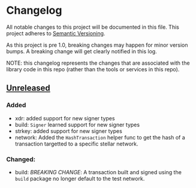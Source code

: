 # Changelog

All notable changes to this project will be documented in this
file.  This project adheres to [Semantic Versioning](http://semver.org/).

As this project is pre 1.0, breaking changes may happen for minor version
bumps.  A breaking change will get clearly notified in this log.

NOTE:  this changelog represents the changes that are associated with the library code in this repo (rather than the tools or services in this repo).  

## [Unreleased]

### Added

- xdr: added support for new signer types
- build: `Signer` learned support for new signer types
- strkey: added support for new signer types
- network:  Added the `HashTransaction` helper func to get the hash of a transaction targetted to a specific stellar network.

### Changed:

- build: _BREAKING CHANGE_:  A transaction built and signed using the `build` package no longer default to the test network.

[Unreleased]: https://github.com/BlackBeetleHub/go/commits/master